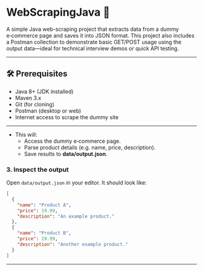 # WebScrapingJava 🚀

A simple Java web-scraping project that extracts data from a dummy e‑commerce page and saves it into JSON format. This project also includes a Postman collection to demonstrate basic GET/POST usage using the output data—ideal for technical interview demos or quick API testing.

---

## 🛠 Prerequisites

- Java 8+ (JDK installed)
- Maven 3.x
- Git (for cloning)
- Postman (desktop or web)
- Internet access to scrape the dummy site

---

- This will:
  - Access the dummy e‑commerce page.
  - Parse product details (e.g. name, price, description).
  - Save results to **data/output.json**.

### 3. Inspect the output

Open `data/output.json` in your editor. It should look like:

```json
[
  {
    "name": "Product A",
    "price": 19.99,
    "description": "An example product."
  },
  {
    "name": "Product B",
    "price": 29.99,
    "description": "Another example product."
  }
]
```

---
